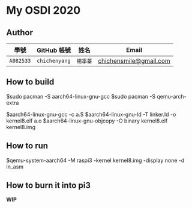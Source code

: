 # My OSDI 2020

## Author

| 學號 | GitHub 帳號 | 姓名 | Email |
| --- | ----------- | --- | --- |
|`A082533`| `chichenyang` | `楊季蓁` | chichensmile@gmail.com |

## How to build
$sudo pacman -S aarch64-linux-gnu-gcc
$sudo pacman -S qemu-arch-extra

$aarch64-linux-gnu-gcc -c a.S
$aarch64-linux-gnu-ld -T linker.ld -o kernel8.elf a.o
$aarch64-linux-gnu-objcopy -O binary kernel8.elf kernel8.img

## How to run
$qemu-system-aarch64 -M raspi3 -kernel kernel8.img -display none -d in_asm

## How to burn it into pi3

**WIP**

